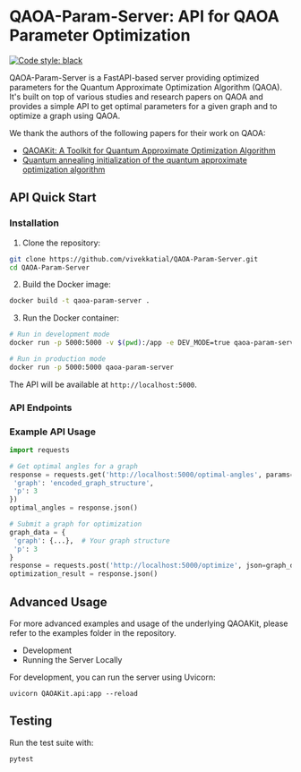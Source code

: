 # QAOA-Param-Server: API for QAOA Parameter Optimization

[![Code style: black](https://img.shields.io/badge/code%20style-black-000000.svg)](https://github.com/psf/black)


QAOA-Param-Server is a FastAPI-based server providing optimized parameters for the Quantum Approximate Optimization Algorithm (QAOA). It's built on top of various studies and research papers on QAOA and provides a simple API to get optimal parameters for a given graph and to optimize a graph using QAOA.

We thank the authors of the following papers for their work on QAOA:

- [QAOAKit: A Toolkit for Quantum Approximate Optimization Algorithm](https://www.computer.org/csdl/proceedings-article/qcs/2021/867400a064/1zxKuwgiuLS)
- [Quantum annealing initialization of the quantum approximate optimization algorithm](https://quantum-journal.org/papers/q-2021-07-01-491/#)

## API Quick Start

### Installation

1. Clone the repository:

```bash
git clone https://github.com/vivekkatial/QAOA-Param-Server.git
cd QAOA-Param-Server
```

2. Build the Docker image:
```bash
docker build -t qaoa-param-server .
```

3. Run the Docker container:

```bash
# Run in development mode
docker run -p 5000:5000 -v $(pwd):/app -e DEV_MODE=true qaoa-param-server

# Run in production mode
docker run -p 5000:5000 qaoa-param-server
```

The API will be available at `http://localhost:5000`.

### API Endpoints

### Example API Usage

```python
import requests

# Get optimal angles for a graph
response = requests.get('http://localhost:5000/optimal-angles', params={
 'graph': 'encoded_graph_structure',
 'p': 3
})
optimal_angles = response.json()

# Submit a graph for optimization
graph_data = {
 'graph': {...},  # Your graph structure
 'p': 3
}
response = requests.post('http://localhost:5000/optimize', json=graph_data)
optimization_result = response.json()
```

## Advanced Usage

For more advanced examples and usage of the underlying QAOAKit, please refer to the examples folder in the repository.

- Development
- Running the Server Locally

For development, you can run the server using Uvicorn:

```
uvicorn QAOAKit.api:app --reload
```

## Testing

Run the test suite with:

```
pytest
```

